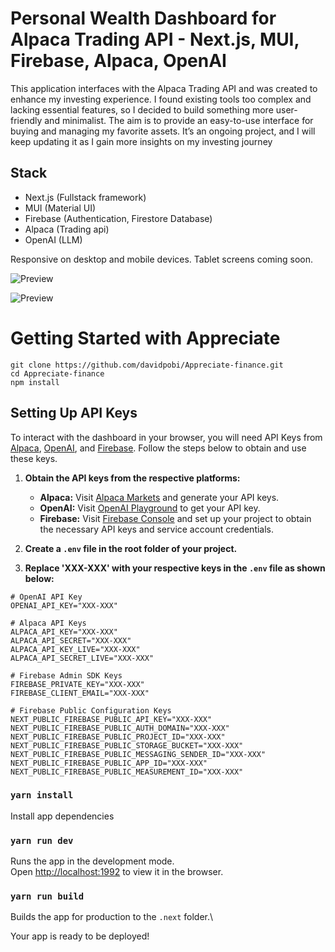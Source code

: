 # Personal Wealth Dashboard for Alpaca Trading API - Next.js, MUI, Firebase, Alpaca, OpenAI

This application interfaces with the Alpaca Trading API and was created to enhance my investing experience. I found existing tools too complex and lacking essential features, so I decided to build something more user-friendly and minimalist. The aim is to provide an easy-to-use interface for buying and managing my favorite assets. It’s an ongoing project, and I will keep updating it as I gain more insights on my investing journey

## Stack
- Next.js (Fullstack framework)
- MUI (Material UI)
- Firebase (Authentication, Firestore Database)
- Alpaca (Trading api)
- OpenAI (LLM)


Responsive on desktop and mobile devices. Tablet screens coming soon.


![Preview](https://firebasestorage.googleapis.com/v0/b/appreciate-4ab8c.appspot.com/o/Content%2FScreenshot%202024-10-02%20at%2021.08.31.png?alt=media&token=54807a51-3660-422a-b586-2ddb49acea6a)

![Preview](https://firebasestorage.googleapis.com/v0/b/appreciate-4ab8c.appspot.com/o/Content%2FScreenshot%202024-10-02%20at%2021.09.19.png?alt=media&token=1870b0c4-772d-4cd1-a084-9fc278de0445)



# Getting Started with Appreciate
```
git clone https://github.com/davidpobi/Appreciate-finance.git
cd Appreciate-finance
npm install
```


## Setting Up API Keys
To interact with the dashboard in your browser, you will need API Keys from [Alpaca](https://alpaca.markets/), [OpenAI](https://platform.openai.com/playground/), and [Firebase](https://console.firebase.google.com/). Follow the steps below to obtain and use these keys.

1. **Obtain the API keys from the respective platforms:**
   - **Alpaca:** Visit [Alpaca Markets](https://alpaca.markets/) and generate your API keys.
   - **OpenAI:** Visit [OpenAI Playground](https://platform.openai.com/playground/) to get your API key.
   - **Firebase:** Visit [Firebase Console](https://console.firebase.google.com/) and set up your project to obtain the necessary API keys and service account credentials.

2. **Create a `.env` file in the root folder of your project.**

3. **Replace 'XXX-XXX' with your respective keys in the `.env` file as shown below:**

```
# OpenAI API Key
OPENAI_API_KEY="XXX-XXX"

# Alpaca API Keys
ALPACA_API_KEY="XXX-XXX"
ALPACA_API_SECRET="XXX-XXX"
ALPACA_API_KEY_LIVE="XXX-XXX"
ALPACA_API_SECRET_LIVE="XXX-XXX"

# Firebase Admin SDK Keys
FIREBASE_PRIVATE_KEY="XXX-XXX"
FIREBASE_CLIENT_EMAIL="XXX-XXX"

# Firebase Public Configuration Keys
NEXT_PUBLIC_FIREBASE_PUBLIC_API_KEY="XXX-XXX"
NEXT_PUBLIC_FIREBASE_PUBLIC_AUTH_DOMAIN="XXX-XXX"
NEXT_PUBLIC_FIREBASE_PUBLIC_PROJECT_ID="XXX-XXX"
NEXT_PUBLIC_FIREBASE_PUBLIC_STORAGE_BUCKET="XXX-XXX"
NEXT_PUBLIC_FIREBASE_PUBLIC_MESSAGING_SENDER_ID="XXX-XXX"
NEXT_PUBLIC_FIREBASE_PUBLIC_APP_ID="XXX-XXX"
NEXT_PUBLIC_FIREBASE_PUBLIC_MEASUREMENT_ID="XXX-XXX"
```



### `yarn install`

Install app dependencies


### `yarn run dev`

Runs the app in the development mode.\
Open [http://localhost:1992](http://localhost:1992) to view it in the browser.



### `yarn run build`

Builds the app for production to the `.next` folder.\

Your app is ready to be deployed!

